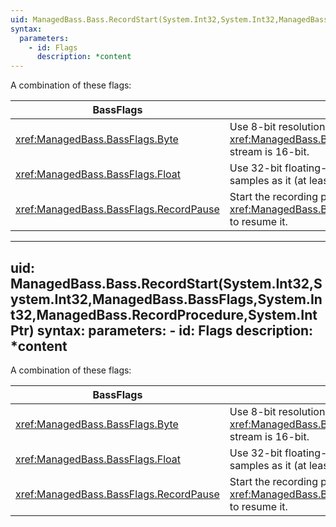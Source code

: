 ```yaml
---
uid: ManagedBass.Bass.RecordStart(System.Int32,System.Int32,ManagedBass.BassFlags,ManagedBass.RecordProcedure,System.IntPtr)
syntax:
  parameters:
    - id: Flags
      description: *content
---
```


A combination of these flags:  

BassFlags                                | Description
-----------------------------------------|-------------
<xref:ManagedBass.BassFlags.Byte>        | Use 8-bit resolution. If neither this or the <xref:ManagedBass.BassFlags.Float> flags are specified, then the stream is 16-bit.
<xref:ManagedBass.BassFlags.Float>       | Use 32-bit floating-point sample data. Not really recommended for samples as it (at least) doubles the memory usage.
<xref:ManagedBass.BassFlags.RecordPause> | Start the recording paused. Use <xref:ManagedBass.Bass.ChannelPlay(System.Int32,System.Boolean)> to resume it.

---
uid: ManagedBass.Bass.RecordStart(System.Int32,System.Int32,ManagedBass.BassFlags,System.Int32,ManagedBass.RecordProcedure,System.IntPtr)
syntax:
  parameters:
    - id: Flags
      description: *content
---

A combination of these flags:  

BassFlags                                | Description
-----------------------------------------|-------------
<xref:ManagedBass.BassFlags.Byte>        | Use 8-bit resolution. If neither this or the <xref:ManagedBass.BassFlags.Float> flags are specified, then the stream is 16-bit.
<xref:ManagedBass.BassFlags.Float>       | Use 32-bit floating-point sample data. Not really recommended for samples as it (at least) doubles the memory usage.
<xref:ManagedBass.BassFlags.RecordPause> | Start the recording paused. Use <xref:ManagedBass.Bass.ChannelPlay(System.Int32,System.Boolean)> to resume it.